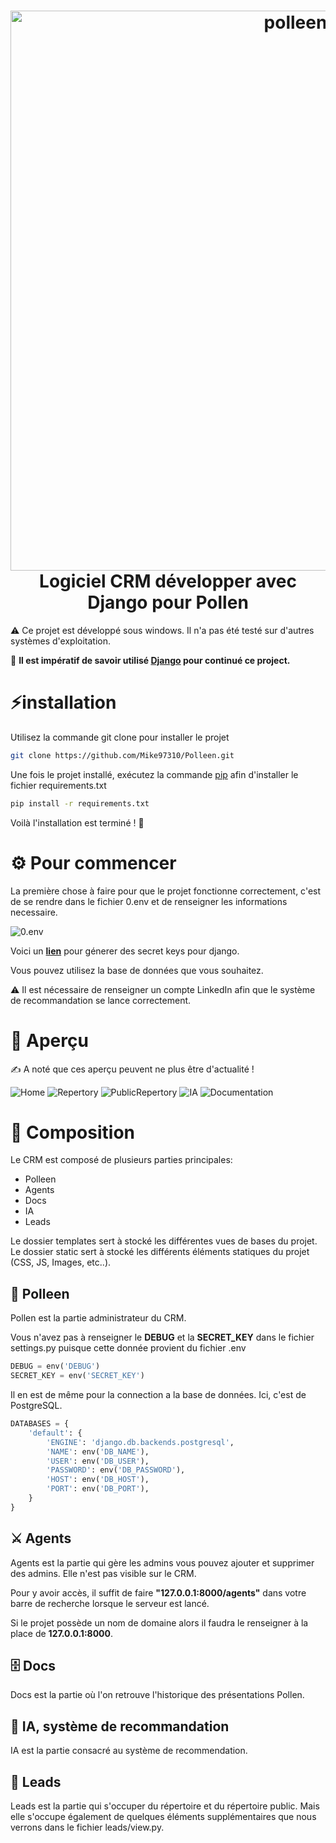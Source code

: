 <h1 align="center">
  <img alt="polleen" src="https://user-images.githubusercontent.com/75978618/170478814-56bf7a69-85e1-46ca-b532-d7951f839fd7.png" width="896px"/><br/>
  Logiciel CRM développer avec Django pour Pollen
</h1>

⚠️ Ce projet est développé sous windows. Il n'a pas été testé sur d'autres systèmes d'exploitation.

🚨 **Il est impératif de savoir utilisé [Django](https://docs.djangoproject.com/en/4.0/) pour continué ce project.**

# ⚡️installation
Utilisez la commande git clone pour installer le projet

```bash
git clone https://github.com/Mike97310/Polleen.git
```

Une fois le projet installé, exécutez la commande [pip](https://pip.pypa.io/en/stable/) afin d'installer le fichier requirements.txt

```bash
pip install -r requirements.txt
```

Voilà l'installation est terminé ! 🎉

# ⚙️ Pour commencer
La première chose à faire pour que le projet fonctionne correctement, c'est de se rendre dans le fichier 0.env et de renseigner les informations necessaire.

![0.env](https://user-images.githubusercontent.com/75978618/170491164-1e180c54-a56a-4713-950b-679fea71e256.png)

Voici un **[lien](https://djecrety.ir/)** pour génerer des secret keys pour django.

Vous pouvez utilisez la base de données que vous souhaitez.

⚠️ Il est nécessaire de renseigner un compte LinkedIn afin que le système de recommandation se lance correctement.

# 👀 Aperçu

✍ A noté que ces aperçu peuvent ne plus être d'actualité !

![Home](https://user-images.githubusercontent.com/75978618/170492654-bae98549-1279-4ce1-b4f1-f02ca385524a.png)
![Repertory](https://user-images.githubusercontent.com/75978618/170493474-f039f259-ebe9-4eed-8469-4b84de2b9000.png)
![PublicRepertory](https://user-images.githubusercontent.com/75978618/170493144-edf2dddf-b624-4458-837f-846131e28f0c.png)
![IA](https://user-images.githubusercontent.com/75978618/170493573-cc83f036-faaf-4c21-a984-c9d743e8346f.png)
![Documentation](https://user-images.githubusercontent.com/75978618/170493972-24168cf4-f16b-4c3c-b038-fa9fabd4f994.png)

# 🍯 Composition
Le CRM est composé de plusieurs parties principales:
  - Polleen
  - Agents
  - Docs
  - IA
  - Leads

Le dossier templates sert à stocké les différentes vues de bases du projet.
Le dossier static sert à stocké les différents éléments statiques du projet (CSS, JS, Images, etc..).

## 🐝 Polleen
Pollen est la partie administrateur du CRM.

Vous n'avez pas à renseigner le **DEBUG** et la **SECRET_KEY** dans le fichier settings.py puisque cette donnée provient du fichier .env

```python
DEBUG = env('DEBUG')
SECRET_KEY = env('SECRET_KEY')
```

Il en est de même pour la connection a la base de données. Ici, c'est de PostgreSQL.

```python
DATABASES = {
    'default': {
        'ENGINE': 'django.db.backends.postgresql',
        'NAME': env('DB_NAME'),
        'USER': env('DB_USER'),
        'PASSWORD': env('DB_PASSWORD'),
        'HOST': env('DB_HOST'),
        'PORT': env('DB_PORT'),
    }
}
```

## ⚔️ Agents
Agents est la partie qui gère les admins vous pouvez ajouter et supprimer des admins. Elle n'est pas visible sur le CRM.

Pour y avoir accès, il suffit de faire **"127.0.0.1:8000/agents"** dans votre barre de recherche lorsque le serveur est lancé.

Si le projet possède un nom de domaine alors il faudra le renseigner à la place de **127.0.0.1:8000**.

## 🗄 Docs
Docs est la partie où l'on retrouve l'historique des présentations Pollen.

## 🤖 IA, système de recommandation
IA est la partie consacré au système de recommendation.

## 👥 Leads
Leads est la partie qui s'occuper du répertoire et du répertoire public. Mais elle s'occupe également de quelques 
éléments supplémentaires que nous verrons dans le fichier leads/view.py.
